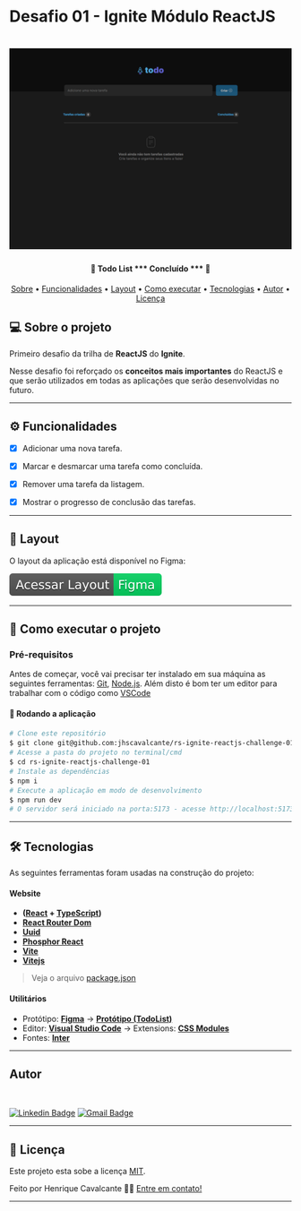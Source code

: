 # Desafio 01 - Ignite Módulo ReactJS 

<h1 align="center">
    <img alt="Lista de tarefas" title="#TodoList" src="./src/assets/github/banner.png" />
</h1>

<h4 align="center"> 
	🚧  Todo List *** Concluído *** 🚧
</h4>

<p align="center">
 <a href="#-sobre-o-projeto">Sobre</a> •
 <a href="#-funcionalidades">Funcionalidades</a> •
 <a href="#-layout">Layout</a> • 
 <a href="#-como-executar-o-projeto">Como executar</a> • 
 <a href="#-tecnologias">Tecnologias</a> • 
 <a href="#-autor">Autor</a> • 
 <a href="#user-content--licença">Licença</a>
</p>


## 💻 Sobre o projeto

Primeiro desafio da trilha de **ReactJS** do **Ignite**. 

Nesse desafio foi reforçado os **conceitos mais importantes** do ReactJS e que serão utilizados em todas as aplicações que serão desenvolvidas no futuro.


---


## ⚙️ Funcionalidades

- [x] Adicionar uma nova tarefa.
- [x] Marcar e desmarcar uma tarefa como concluída.
- [x] Remover uma tarefa da listagem.
- [x] Mostrar o progresso de conclusão das tarefas.


---


## 🎨 Layout

O layout da aplicação está disponível no Figma:

<a href="https://www.figma.com/file/0n0zDN7zbzhRbaEO74Xesx/ToDo-List/duplicate">
  <img alt="Made by @millenakmartins" src="./src/assets/github/layout_figma.svg">
</a>


---


## 🚀 Como executar o projeto

### Pré-requisitos

Antes de começar, você vai precisar ter instalado em sua máquina as seguintes ferramentas:
[Git](https://git-scm.com), [Node.js](https://nodejs.org/en/). 
Além disto é bom ter um editor para trabalhar com o código como [VSCode](https://code.visualstudio.com/)

#### 🎲 Rodando a aplicação

```bash
# Clone este repositório
$ git clone git@github.com:jhscavalcante/rs-ignite-reactjs-challenge-01.git
# Acesse a pasta do projeto no terminal/cmd
$ cd rs-ignite-reactjs-challenge-01
# Instale as dependências
$ npm i
# Execute a aplicação em modo de desenvolvimento
$ npm run dev
# O servidor será iniciado na porta:5173 - acesse http://localhost:5173 
```


---


## 🛠 Tecnologias

As seguintes ferramentas foram usadas na construção do projeto:

#### **Website**  

-   **([React](https://reactjs.org/)  +  [TypeScript](https://www.typescriptlang.org/))**
-   **[React Router Dom](https://github.com/ReactTraining/react-router/tree/master/packages/react-router-dom)**
-   **[Uuid](https://github.com/uuidjs/uuid#readme)**
-   **[Phosphor React](https://github.com/phosphor-icons/homepage)**
-   **[Vite](https://github.com/vitejs/vite/tree/main/#readme)**
-   **[Vitejs](https://github.com/vitejs/vite-plugin-react/tree/main/packages/plugin-react#readme)**
> Veja o arquivo  [package.json](https://github.com/jhscavalcante/rs-ignite-reactjs-challenge-01/blob/main/package.json)


#### **Utilitários**

-   Protótipo:  **[Figma](https://www.figma.com/)**  →  **[Protótipo (TodoList)](https://www.figma.com/file/0n0zDN7zbzhRbaEO74Xesx/ToDo-List/duplicate)**
-   Editor:  **[Visual Studio Code](https://code.visualstudio.com/)**  → Extensions:  **[CSS Modules](https://github.com/clinyong/vscode-css-modules)**
-   Fontes:  **[Inter](https://fonts.google.com/specimen/Inter)**


---


## Autor

 <img style="border-radius: 50%;" src="https://avatars.githubusercontent.com/u/16972820?v=4" width="100px;" alt=""/>

[![Linkedin Badge](https://img.shields.io/badge/-Henrique-blue?style=flat-square&logo=Linkedin&logoColor=white&link=https://www.linkedin.com/in/jhscavalcante/)](https://www.linkedin.com/in/jhscavalcante/) 
[![Gmail Badge](https://img.shields.io/badge/-hcavalcante1000@gmail.com-c14438?style=flat-square&logo=Gmail&logoColor=white&link=mailto:hcavalcante1000@gmail.com)](mailto:hcavalcante1000@gmail.com)

---

## 📝 Licença

Este projeto esta sobe a licença [MIT](./LICENSE).

Feito por Henrique Cavalcante 👋🏽 [Entre em contato!](https://www.linkedin.com/in/jhscavalcante/)

---



